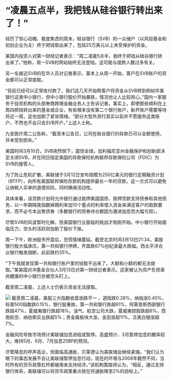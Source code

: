# “凌晨五点半，我把钱从硅谷银行转出来了！”

经历了惊心动魄、极度焦虑的周末，硅谷银行（SVB）的一众储户（以风投基金和初创企业为主）终于把钱取出来了，包括25万美元以上未受保护的资金。

某国内投资人对第一财经记者表示：“周二凌晨5点半，我终于把钱从硅谷银行转出来了。”他称，周一SVB的网站始终无法登陆。这可能与提款人数过多有关。

另一名接近SVB的在华人员对记者表示，基本上从周一开始，客户在SVB账户的资金都可以正常提取。

“目前已经可以正常收付款了，我们这几天开始帮客户将资金从SVB转到例如华美银行这类中小银行，但中小银行股价开始暴跌，情况也让人比较担心。”国内一家服务于投资机构的头部券商跨境金融业务人士告诉记者。事实上，即使那些顺利在上周四把钱转出来的基金或企业，有些根本没有第二个银行账户，新开账户需要等待将近一周，这也加剧了紧张情绪。“部分大型外资行其实以前并不愿服务这类账户，不然也不会只去SVB开户。”上述人士称。

九安医疗周二公告称，“截至本公告日，公司在硅谷银行的存款已可以全额使用，并未受到损失。”

美国时间3月10日，SVB突然倒下，震惊全球。加利福尼亚州金融保护和创新部决定关闭SVB，并在同日指定美国的存款保险机构联邦存款保险公司（FDIC）为SVB的接管人。

为了防止危机扩散，美联储于3月12日宣布规模为250亿美元的银行定期融资计划（BTFP），向所有美国联邦保险存款机构提供最长一年的贷款。这一方式可以避免让纳税人买单的道德风险，同时确保流动性。

具体来看，该贷款计划将允许银行通过抵押美国国债、抵押贷款支持债券和其他债务，以一年期隔夜指数掉期利率加10个基点的利率借入资金来满足客户的取款要求，而不必亏本出售债券（多数银行的债券持仓都因为激进加息而大幅亏损）。

尽管SVB的风波暂时化解，但美国银行业面临的挑战才刚刚开始。中小银行开始面临压力，空头的活跃则加剧了股价下挫。

周一下午，欧洲股市开盘后，恐慌情绪蔓延。截至北京时间3月13日21:34，美股银行股大幅承压，第一共和银行停牌，开盘跌67%创纪录最大跌幅。西太平洋合众银行触发熔断，此前跌约35%。

“下午我就发现第一共和银行账户里的钱取不出来了。大额和小额的都无法提取。”某美国对冲基金合伙人3月13日对第一财经记者表示。这家被认为资产负债表尚健康的中小银行亦被空头盯上。

截至周二凌晨，上述人士仍表示资金无法提取。

![](https://inews.gtimg.com/om_bt/OzNnD6ofhPU-jXZATFGwgq0qCPZlA6saj2hB89oIzK7NMAA/1000)
截至周二凌晨，美股三大指数收盘涨跌不一
，道指跌0.28%，纳指涨0.45%，标普500指数跌0.15%，银行股重挫，第一共和银行跌超61%，阿莱恩斯西部银行跌超47%，夏威夷银行跌超18%。油气、航空公司大跌，夏威夷控股跌超6%，西南航空、纳伯斯实业跌超5%；贵金属板块大涨，金田涨超11%，泛美白银涨超7%。

金融风险导致市场预计美联储加息进程或暂停。高盛预计，3月暂停加息的概率较大，维持5月、6月、7月加息25BP的预测。

尽管降息的呼声高企，但面临高通胀，贝莱德认为美联储会继续紧缩。“我们认为眼下的事态发展不会让美联储暂停加息行动，现在的环境与2008年截然不同，当时所有的货币政策杠杆都被用来支持经济。”该机构策路师认为，“相反，通过支持银行体系，美联储可以将货币政策重点放在将通胀降至2%的目标上。”


